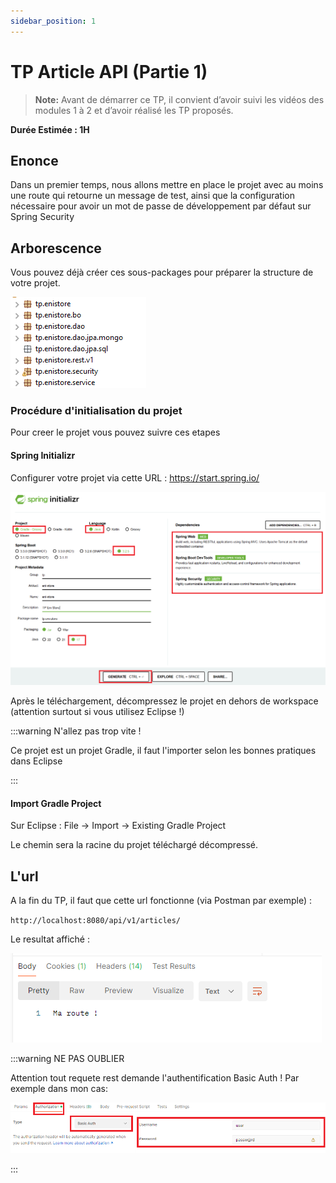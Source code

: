 ```yaml
---
sidebar_position: 1
---
```


# TP Article API (Partie 1)

> **Note:** Avant de démarrer ce TP, il convient d’avoir suivi les vidéos des modules 1 à 2 et d’avoir réalisé les TP proposés.

**Durée Estimée : 1H**

## Enonce

Dans un premier temps, nous allons mettre en place le projet avec au moins une route qui retourne un message de test, ainsi que la configuration nécessaire pour avoir un mot de passe de développement par défaut sur Spring Security

## Arborescence

Vous pouvez déjà créer ces sous-packages pour préparer la structure de votre projet.

![Diagram](img/tp_1_packages.png)

### Procédure d'initialisation du projet

Pour creer le projet vous pouvez suivre ces etapes 

#### Spring Initializr

Configurer votre projet via cette URL :  https://start.spring.io/

![Diagram](img/tp_1_spring_initializr.png)

Après le téléchargement, décompressez le projet en dehors de workspace (attention surtout si vous utilisez Eclipse !)

:::warning N'allez pas trop vite !

Ce projet est un projet Gradle, il faut l'importer selon les bonnes pratiques dans Eclipse

:::

#### Import Gradle Project

Sur Eclipse : File -> Import -> Existing Gradle Project

Le chemin sera la racine du projet téléchargé décompressé.

## L'url

A la fin du TP, il faut que cette url fonctionne (via Postman par exemple) :

`http://localhost:8080/api/v1/articles/`

Le resultat affiché :

![Diagram](img/tp_1_url_result_test.png)

:::warning NE PAS OUBLIER

Attention tout requete rest demande l'authentification Basic Auth !
Par exemple dans mon cas:

![Diagram](img/tp_1_basic_auth.png)

:::




